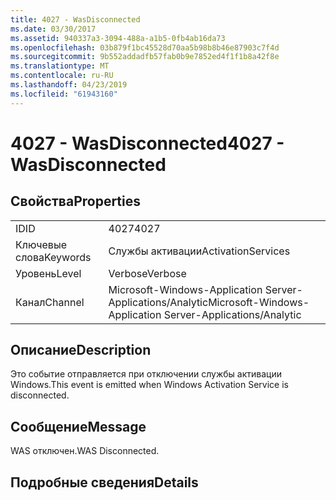 ```yaml
---
title: 4027 - WasDisconnected
ms.date: 03/30/2017
ms.assetid: 940337a3-3094-488a-a1b5-0fb4ab16da73
ms.openlocfilehash: 03b879f1bc45528d70aa5b98b8b46e87903c7f4d
ms.sourcegitcommit: 9b552addadfb57fab0b9e7852ed4f1f1b8a42f8e
ms.translationtype: MT
ms.contentlocale: ru-RU
ms.lasthandoff: 04/23/2019
ms.locfileid: "61943160"
---
```

# <a name="4027---wasdisconnected"></a><span data-ttu-id="5e9c7-102">4027 - WasDisconnected</span><span class="sxs-lookup"><span data-stu-id="5e9c7-102">4027 - WasDisconnected</span></span>
## <a name="properties"></a><span data-ttu-id="5e9c7-103">Свойства</span><span class="sxs-lookup"><span data-stu-id="5e9c7-103">Properties</span></span>  
  
|||  
|-|-|  
|<span data-ttu-id="5e9c7-104">ID</span><span class="sxs-lookup"><span data-stu-id="5e9c7-104">ID</span></span>|<span data-ttu-id="5e9c7-105">4027</span><span class="sxs-lookup"><span data-stu-id="5e9c7-105">4027</span></span>|  
|<span data-ttu-id="5e9c7-106">Ключевые слова</span><span class="sxs-lookup"><span data-stu-id="5e9c7-106">Keywords</span></span>|<span data-ttu-id="5e9c7-107">Службы активации</span><span class="sxs-lookup"><span data-stu-id="5e9c7-107">ActivationServices</span></span>|  
|<span data-ttu-id="5e9c7-108">Уровень</span><span class="sxs-lookup"><span data-stu-id="5e9c7-108">Level</span></span>|<span data-ttu-id="5e9c7-109">Verbose</span><span class="sxs-lookup"><span data-stu-id="5e9c7-109">Verbose</span></span>|  
|<span data-ttu-id="5e9c7-110">Канал</span><span class="sxs-lookup"><span data-stu-id="5e9c7-110">Channel</span></span>|<span data-ttu-id="5e9c7-111">Microsoft-Windows-Application Server-Applications/Analytic</span><span class="sxs-lookup"><span data-stu-id="5e9c7-111">Microsoft-Windows-Application Server-Applications/Analytic</span></span>|  
  
## <a name="description"></a><span data-ttu-id="5e9c7-112">Описание</span><span class="sxs-lookup"><span data-stu-id="5e9c7-112">Description</span></span>  
 <span data-ttu-id="5e9c7-113">Это событие отправляется при отключении службы активации Windows.</span><span class="sxs-lookup"><span data-stu-id="5e9c7-113">This event is emitted when Windows Activation Service is disconnected.</span></span>  
  
## <a name="message"></a><span data-ttu-id="5e9c7-114">Сообщение</span><span class="sxs-lookup"><span data-stu-id="5e9c7-114">Message</span></span>  
 <span data-ttu-id="5e9c7-115">WAS отключен.</span><span class="sxs-lookup"><span data-stu-id="5e9c7-115">WAS Disconnected.</span></span>  
  
## <a name="details"></a><span data-ttu-id="5e9c7-116">Подробные сведения</span><span class="sxs-lookup"><span data-stu-id="5e9c7-116">Details</span></span>
